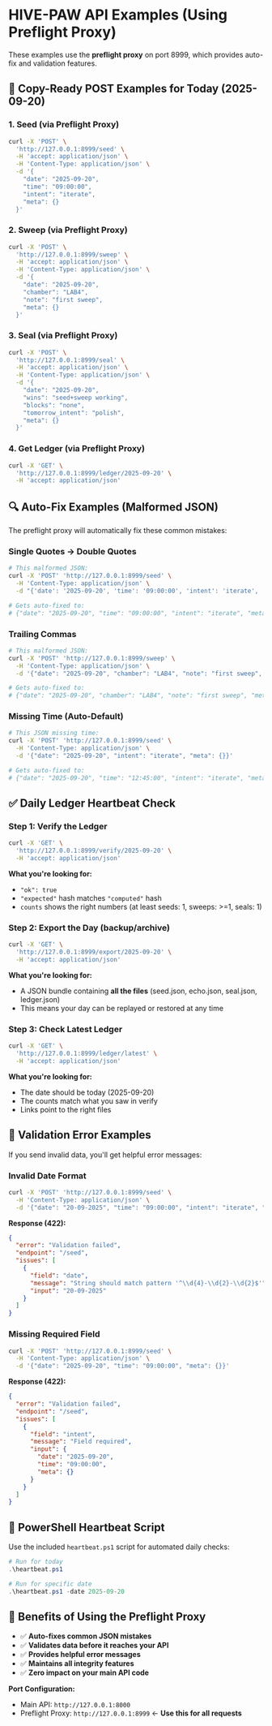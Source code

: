 # HIVE-PAW API Examples (Using Preflight Proxy)

These examples use the **preflight proxy** on port 8999, which provides auto-fix and validation features.

## 🚀 **Copy-Ready POST Examples for Today (2025-09-20)**

### **1. Seed (via Preflight Proxy)**

```bash
curl -X 'POST' \
  'http://127.0.0.1:8999/seed' \
  -H 'accept: application/json' \
  -H 'Content-Type: application/json' \
  -d '{
    "date": "2025-09-20",
    "time": "09:00:00",
    "intent": "iterate",
    "meta": {}
  }'
```

### **2. Sweep (via Preflight Proxy)**

```bash
curl -X 'POST' \
  'http://127.0.0.1:8999/sweep' \
  -H 'accept: application/json' \
  -H 'Content-Type: application/json' \
  -d '{
    "date": "2025-09-20",
    "chamber": "LAB4",
    "note": "first sweep",
    "meta": {}
  }'
```

### **3. Seal (via Preflight Proxy)**

```bash
curl -X 'POST' \
  'http://127.0.0.1:8999/seal' \
  -H 'accept: application/json' \
  -H 'Content-Type: application/json' \
  -d '{
    "date": "2025-09-20",
    "wins": "seed+sweep working",
    "blocks": "none",
    "tomorrow_intent": "polish",
    "meta": {}
  }'
```

### **4. Get Ledger (via Preflight Proxy)**

```bash
curl -X 'GET' \
  'http://127.0.0.1:8999/ledger/2025-09-20' \
  -H 'accept: application/json'
```

## 🔍 **Auto-Fix Examples (Malformed JSON)**

The preflight proxy will automatically fix these common mistakes:

### **Single Quotes → Double Quotes**
```bash
# This malformed JSON:
curl -X 'POST' 'http://127.0.0.1:8999/seed' \
  -H 'Content-Type: application/json' \
  -d "{'date': '2025-09-20', 'time': '09:00:00', 'intent': 'iterate', 'meta': {}}"

# Gets auto-fixed to:
# {"date": "2025-09-20", "time": "09:00:00", "intent": "iterate", "meta": {}}
```

### **Trailing Commas**
```bash
# This malformed JSON:
curl -X 'POST' 'http://127.0.0.1:8999/sweep' \
  -H 'Content-Type: application/json' \
  -d '{"date": "2025-09-20", "chamber": "LAB4", "note": "first sweep", "meta": {},}'

# Gets auto-fixed to:
# {"date": "2025-09-20", "chamber": "LAB4", "note": "first sweep", "meta": {}}
```

### **Missing Time (Auto-Default)**
```bash
# This JSON missing time:
curl -X 'POST' 'http://127.0.0.1:8999/seed' \
  -H 'Content-Type: application/json' \
  -d '{"date": "2025-09-20", "intent": "iterate", "meta": {}}'

# Gets auto-fixed to:
# {"date": "2025-09-20", "time": "12:45:00", "intent": "iterate", "meta": {}}
```

## ✅ **Daily Ledger Heartbeat Check**

### **Step 1: Verify the Ledger**
```bash
curl -X 'GET' \
  'http://127.0.0.1:8999/verify/2025-09-20' \
  -H 'accept: application/json'
```

**What you're looking for:**
- `"ok": true`
- `"expected"` hash matches `"computed"` hash
- `counts` shows the right numbers (at least seeds: 1, sweeps: >=1, seals: 1)

### **Step 2: Export the Day (backup/archive)**
```bash
curl -X 'GET' \
  'http://127.0.0.1:8999/export/2025-09-20' \
  -H 'accept: application/json'
```

**What you're looking for:**
- A JSON bundle containing **all the files** (seed.json, echo.json, seal.json, ledger.json)
- This means your day can be replayed or restored at any time

### **Step 3: Check Latest Ledger**
```bash
curl -X 'GET' \
  'http://127.0.0.1:8999/ledger/latest' \
  -H 'accept: application/json'
```

**What you're looking for:**
- The date should be today (2025-09-20)
- The counts match what you saw in verify
- Links point to the right files

## 🚨 **Validation Error Examples**

If you send invalid data, you'll get helpful error messages:

### **Invalid Date Format**
```bash
curl -X 'POST' 'http://127.0.0.1:8999/seed' \
  -H 'Content-Type: application/json' \
  -d '{"date": "20-09-2025", "time": "09:00:00", "intent": "iterate", "meta": {}}'
```

**Response (422):**
```json
{
  "error": "Validation failed",
  "endpoint": "/seed",
  "issues": [
    {
      "field": "date",
      "message": "String should match pattern '^\\d{4}-\\d{2}-\\d{2}$'",
      "input": "20-09-2025"
    }
  ]
}
```

### **Missing Required Field**
```bash
curl -X 'POST' 'http://127.0.0.1:8999/seed' \
  -H 'Content-Type: application/json' \
  -d '{"date": "2025-09-20", "time": "09:00:00", "meta": {}}'
```

**Response (422):**
```json
{
  "error": "Validation failed",
  "endpoint": "/seed",
  "issues": [
    {
      "field": "intent",
      "message": "Field required",
      "input": {
        "date": "2025-09-20",
        "time": "09:00:00",
        "meta": {}
      }
    }
  ]
}
```

## 🔄 **PowerShell Heartbeat Script**

Use the included `heartbeat.ps1` script for automated daily checks:

```powershell
# Run for today
.\heartbeat.ps1

# Run for specific date
.\heartbeat.ps1 -date 2025-09-20
```

## 🎯 **Benefits of Using the Preflight Proxy**

- ✅ **Auto-fixes common JSON mistakes**
- ✅ **Validates data before it reaches your API**
- ✅ **Provides helpful error messages**
- ✅ **Maintains all integrity features**
- ✅ **Zero impact on your main API code**

**Port Configuration:**
- Main API: `http://127.0.0.1:8000`
- Preflight Proxy: `http://127.0.0.1:8999` ← **Use this for all requests**

